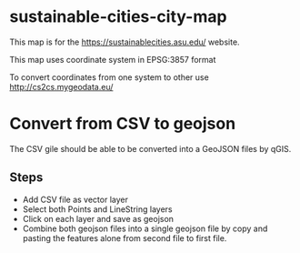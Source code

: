 # sustainable-cities-city-map
This map is for the https://sustainablecities.asu.edu/ website.

This map uses coordinate system in EPSG:3857 format

To convert coordinates from one system to other use http://cs2cs.mygeodata.eu/

# Convert from CSV to geojson
The CSV gile should be able to be converted into a GeoJSON files by qGIS.
## Steps
  * Add CSV file as vector layer
  * Select both Points and LineString layers 
  * Click on each layer and save as geojson 
  * Combine both geojson files into a single geojson file by copy and pasting the features alone from second file to first file.
